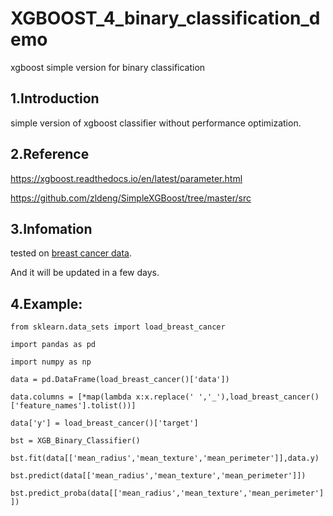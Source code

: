 # XGBOOST_4_binary_classification_demo

xgboost simple version for binary classification

## 1.Introduction

simple version of xgboost classifier without performance optimization.

## 2.Reference

https://xgboost.readthedocs.io/en/latest/parameter.html

https://github.com/zldeng/SimpleXGBoost/tree/master/src

## 3.Infomation

tested on [breast cancer data][1].

And it will be updated in a few days.

## 4.Example:

`from sklearn.data_sets import load_breast_cancer`

`import pandas as pd`

`import numpy as np`




`data = pd.DataFrame(load_breast_cancer()['data'])`

`data.columns = [*map(lambda x:x.replace(' ','_'),load_breast_cancer()['feature_names'].tolist())]`

`data['y'] = load_breast_cancer()['target']`

`bst = XGB_Binary_Classifier()`

`bst.fit(data[['mean_radius','mean_texture','mean_perimeter']],data.y)`

`bst.predict(data[['mean_radius','mean_texture','mean_perimeter']])`

`bst.predict_proba(data[['mean_radius','mean_texture','mean_perimeter']])`


[1]: https://www.google.com/search?sxsrf=ALeKk029PeUFQUA_uWbUnXto310chqp1yQ%3A1589448237629&source=hp&ei=LQ69Xv-cJNalmAWMpb_oAg&q=breast+cancer+dataset&oq=breast+cancer+data&gs_lcp=CgZwc3ktYWIQAxgAMgUIABDLATIFCAAQywEyBQgAEMsBMgUIABDLATIFCAAQywEyBQgAEMsBMgUIABDLATIFCAAQywEyBQgAEMsBMgUIABDLAToECCMQJzoCCABQqwZYtCJg5ypoAHAAeACAAbMCiAG3F5IBBzYuNi41LjGYAQCgAQGqAQdnd3Mtd2l6&sclient=psy-ab

